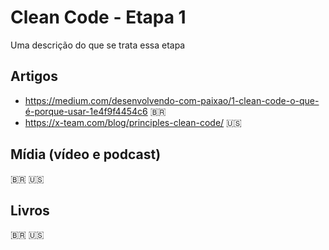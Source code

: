 # Clean Code - Etapa 1

Uma descrição do que se trata essa etapa

## Artigos

- https://medium.com/desenvolvendo-com-paixao/1-clean-code-o-que-é-porque-usar-1e4f9f4454c6 🇧🇷
- https://x-team.com/blog/principles-clean-code/ 🇺🇸


## Mídia (vídeo e podcast)
🇧🇷
🇺🇸

## Livros
🇧🇷
🇺🇸
